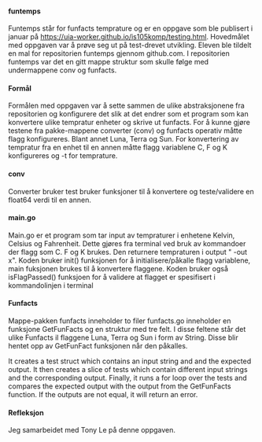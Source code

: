 #### funtemps
Funtemps står for funfacts temprature og er en oppgave som ble publisert i januar på https://uia-worker.github.io/is105komp/testing.html. Hovedmålet med oppgaven var å prøve seg ut på test-drevet utvikling. Eleven ble tildelt en mal for repositorien funtemps gjennom github.com. I repositorien funtemps var det en gitt mappe struktur som skulle følge med undermappene conv og funfacts. 

#### Formål
Formålen med oppgaven var å sette sammen de ulike abstraksjonene fra repositorien og konfigurere det slik at det endrer som et program som kan konvertere ulike tempratur enheter og skrive ut funfacts. For å kunne gjøre testene fra pakke-mappene converter (conv) og funfacts operativ måtte flagg konfigureres. Blant annet Luna, Terra og Sun. For konvertering av tempratur fra en enhet til en annen måtte flagg variablene C, F og K konfigureres og -t for temprature. 


#### conv
Converter bruker test bruker funksjoner til å konvertere og teste/validere en float64 verdi til en annen. 

#### main.go
Main.go er et program som tar input av tempraturer i enhetene Kelvin, Celsius og Fahrenheit. Dette gjøres fra terminal ved bruk av kommandoer der flagg som C. F og K brukes. Den returnere tempraturen i output " -out x". Koden bruker init() funksjonen for å initialisere/påkalle flagg variablene, main fuksjonen brukes til å konvertere flaggene. Koden bruker også isFlagPassed() funksjoen for å validere at flagget er spesifisert i kommandolinjen i terminal

#### Funfacts
Mappe-pakken funfacts inneholder to filer funfacts.go inneholder en funksjone GetFunFacts og en struktur med tre felt. I disse feltene står det ulike Funfacts il flaggene Luna, Terra og Sun i form av String. Disse blir hentet opp av GetFunFact funksjonen når den påkalles.

  It creates a test struct which contains an input string and and the expected output. It then creates a slice of tests which contain different input strings and the corresponding output. Finally, it runs a for loop over the tests and compares the expected output with the output from the GetFunFacts function. If the outputs are not equal, it will return an error.

#### Refleksjon

Jeg samarbeidet med Tony Le på denne oppgaven. 

